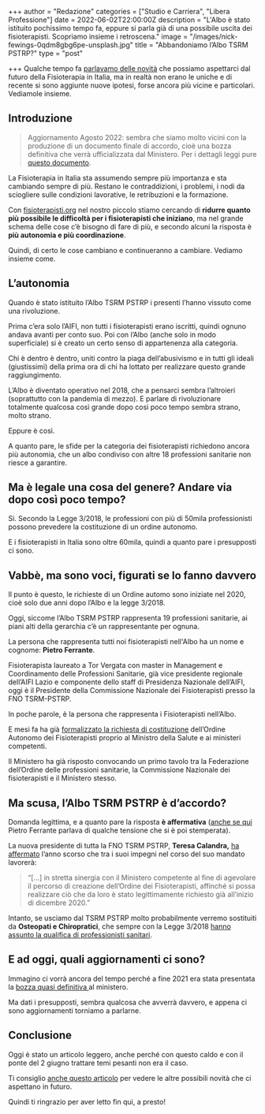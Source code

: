 +++
author = "Redazione"
categories = ["Studio e Carriera", "Libera Professione"]
date = 2022-06-02T22:00:00Z
description = "L'Albo è stato istituito pochissimo tempo fa, eppure si parla già di una possibile uscita dei fisioterapisti. Scopriamo insieme i retroscena."
image = "/images/nick-fewings-0qdm8gbg6pe-unsplash.jpg"
title = "Abbandoniamo l’Albo TSRM PSTRP?"
type = "post"

+++
Qualche tempo fa [parlavamo delle novità](https://fisioterapisti.org/cosa-c-e-nel-futuro-della-fisioterapia-in-italia/ "Cosa c’è nel futuro della fisioterapia in Italia?") che possiamo aspettarci dal futuro della Fisioterapia in Italia, ma in realtà non erano le uniche e di recente si sono aggiunte nuove ipotesi, forse ancora più vicine e particolari. Vediamole insieme.

## Introduzione

> Aggiornamento Agosto 2022: sembra che siamo molto vicini con la produzione di un documento finale di accordo, cioè una bozza definitiva che verrà ufficializzata dal Ministero. Per i dettagli leggi pure [questo documento](https://drive.google.com/file/d/1ewqXcOp8khujfXjie7YEWnJqxbuZ0cwx/view?ts=62f1673f "Verso l'ordine Autonomo dei Fisioterapisti").

La Fisioterapia in Italia sta assumendo sempre più importanza e sta cambiando sempre di più. Restano le contraddizioni, i problemi, i nodi da sciogliere sulle condizioni lavorative, le retribuzioni e la formazione.

Con [fisioterapisti.org](http://fisioterapisti.org) nel nostro piccolo stiamo cercando di **ridurre quanto più possibile le difficoltà per i fisioterapisti che iniziano**, ma nel grande schema delle cose c’è bisogno di fare di più, e secondo alcuni la risposta è **più autonomia e più coordinazione**.

Quindi, di certo le cose cambiano e continueranno a cambiare. Vediamo insieme come.

## L’autonomia

Quando è stato istituito l’Albo TSRM PSTRP i presenti l’hanno vissuto come una rivoluzione.

Prima c’era solo l’AIFI, non tutti i fisioterapisti erano iscritti, quindi ognuno andava avanti per conto suo. Poi con l’Albo (anche solo in modo superficiale) si è creato un certo senso di appartenenza alla categoria.

Chi è dentro è dentro, uniti contro la piaga dell’abusivismo e in tutti gli ideali (giustissimi) della prima ora di chi ha lottato per realizzare questo grande raggiungimento.

L’Albo è diventato operativo nel 2018, che a pensarci sembra l’altroieri (soprattutto con la pandemia di mezzo). E parlare di rivoluzionare totalmente qualcosa così grande dopo così poco tempo sembra strano, molto strano.

Eppure è così.

A quanto pare, le sfide per la categoria dei fisioterapisti richiedono ancora più autonomia, che un albo condiviso con altre 18 professioni sanitarie non riesce a garantire.

## Ma è legale una cosa del genere? Andare via dopo così poco tempo?

Si. Secondo la Legge 3/2018, le professioni con più di 50mila professionisti possono prevedere la costituzione di un ordine autonomo.

E i fisioterapisti in Italia sono oltre 60mila, quindi a quanto pare i presupposti ci sono.

## Vabbè, ma sono voci, figurati se lo fanno davvero

Il punto è questo, le richieste di un Ordine automo sono iniziate nel 2020, cioè solo due anni dopo l’Albo e la legge 3/2018.

Oggi, siccome l’Albo TSRM PSTRP rappresenta 19 professioni sanitarie, ai piani alti della gerarchia c’è un rappresentante per ognuna.

La persona che rappresenta tutti noi fisioterapisti nell'Albo ha un nome e cognome: **Pietro Ferrante**.

Fisioterapista laureato a Tor Vergata con master in Management e Coordinamento delle Professioni Sanitarie, già vice presidente regionale dell’AIFI Lazio e componente dello staff di Presidenza Nazionale dell’AIFI, oggi è il Presidente della Commissione Nazionale dei Fisioterapisti presso la FNO TSRM-PSTRP.

In poche parole, è la persona che rappresenta i Fisioterapisti nell’Albo.

E mesi fa ha già [formalizzato la richiesta di costituzione](https://www.quotidianosanita.it/lavoro-e-professioni/articolo.php?articolo_id=100791 " segui quotidianosanita.it  Condividi stampa Il nostro viaggio nelle professioni sanitarie") dell’Ordine Autonomo dei Fisioterapisti proprio al Ministro della Salute e ai ministeri competenti.

Il Ministero ha già risposto convocando un primo tavolo tra la Federazione dell’Ordine delle professioni sanitarie, la Commissione Nazionale dei fisioterapisti e il Ministero stesso.

## Ma scusa, l’Albo TSRM PSTRP è d’accordo?

Domanda legittima, e a quanto pare la risposta **è affermativa** ([anche se qui](https://www.quotidianosanita.it/lavoro-e-professioni/articolo.php?articolo_id=100791 "Il nostro viaggio nelle professioni sanitarie") Pietro Ferrante parlava di qualche tensione che si è poi stemperata).

La nuova presidente di tutta la FNO TSRM PSTRP, **Teresa Calandra,** [ha affermato](http://www.quotidianosanita.it/lavoro-e-professioni/articolo.php?articolo_id=94906 "Intervista alla neo presidente della Fno Tsrm e Pstrp, Teresa Calandra") l’anno scorso che tra i suoi impegni nel corso del suo mandato lavorerà:

> “\[…\] in stretta sinergia con il Ministero competente al fine di agevolare il percorso di creazione dell’Ordine dei Fisioterapisti, affinché si possa realizzare ciò che da loro è stato legittimamente richiesto già all’inizio di dicembre 2020.”

Intanto, se usciamo dal TSRM PSTRP molto probabilmente verremo sostituiti da **Osteopati e Chiropratici**, che sempre con la Legge 3/2018 [hanno assunto la qualifica di professionisti sanitari](https://www.gazzettaufficiale.it/eli/id/2021/09/29/21G00140/sg "istituzione della professione sanitaria dell'Osteopata e del Chiropratico").

## E ad oggi, quali aggiornamenti ci sono?

Immagino ci vorrà ancora del tempo perché a fine 2021 era stata presentata la [bozza quasi definitiva ](https://www.quotidianosanita.it/lavoro-e-professioni/articolo.php?articolo_id=100791 "Il nostro viaggio nelle professioni sanitarie")al ministero.

Ma dati i presupposti, sembra qualcosa che avverrà davvero, e appena ci sono aggiornamenti torniamo a parlarne.

## Conclusione

Oggi è stato un articolo leggero, anche perché con questo caldo e con il ponte del 2 giugno trattare temi pesanti non era il caso.

Ti consiglio [anche questo articolo](https://fisioterapisti.org/cosa-c-e-nel-futuro-della-fisioterapia-in-italia/ "Cosa c'è nel futuro della fisioterapia in Italia?") per vedere le altre possibili novità che ci aspettano in futuro.

Quindi ti ringrazio per aver letto fin qui, a presto!